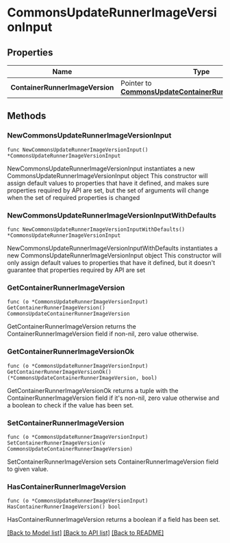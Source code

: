 # CommonsUpdateRunnerImageVersionInput

## Properties

Name | Type | Description | Notes
------------ | ------------- | ------------- | -------------
**ContainerRunnerImageVersion** | Pointer to [**CommonsUpdateContainerRunnerImageVersion**](CommonsUpdateContainerRunnerImageVersion.md) |  | [optional] 

## Methods

### NewCommonsUpdateRunnerImageVersionInput

`func NewCommonsUpdateRunnerImageVersionInput() *CommonsUpdateRunnerImageVersionInput`

NewCommonsUpdateRunnerImageVersionInput instantiates a new CommonsUpdateRunnerImageVersionInput object
This constructor will assign default values to properties that have it defined,
and makes sure properties required by API are set, but the set of arguments
will change when the set of required properties is changed

### NewCommonsUpdateRunnerImageVersionInputWithDefaults

`func NewCommonsUpdateRunnerImageVersionInputWithDefaults() *CommonsUpdateRunnerImageVersionInput`

NewCommonsUpdateRunnerImageVersionInputWithDefaults instantiates a new CommonsUpdateRunnerImageVersionInput object
This constructor will only assign default values to properties that have it defined,
but it doesn't guarantee that properties required by API are set

### GetContainerRunnerImageVersion

`func (o *CommonsUpdateRunnerImageVersionInput) GetContainerRunnerImageVersion() CommonsUpdateContainerRunnerImageVersion`

GetContainerRunnerImageVersion returns the ContainerRunnerImageVersion field if non-nil, zero value otherwise.

### GetContainerRunnerImageVersionOk

`func (o *CommonsUpdateRunnerImageVersionInput) GetContainerRunnerImageVersionOk() (*CommonsUpdateContainerRunnerImageVersion, bool)`

GetContainerRunnerImageVersionOk returns a tuple with the ContainerRunnerImageVersion field if it's non-nil, zero value otherwise
and a boolean to check if the value has been set.

### SetContainerRunnerImageVersion

`func (o *CommonsUpdateRunnerImageVersionInput) SetContainerRunnerImageVersion(v CommonsUpdateContainerRunnerImageVersion)`

SetContainerRunnerImageVersion sets ContainerRunnerImageVersion field to given value.

### HasContainerRunnerImageVersion

`func (o *CommonsUpdateRunnerImageVersionInput) HasContainerRunnerImageVersion() bool`

HasContainerRunnerImageVersion returns a boolean if a field has been set.


[[Back to Model list]](../README.md#documentation-for-models) [[Back to API list]](../README.md#documentation-for-api-endpoints) [[Back to README]](../README.md)


